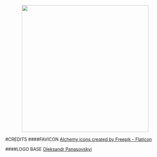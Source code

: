 <p align="center">
<img src="https://raw.githubusercontent.com/trocolibruno/davinci/fe79607b7309d00933f22168d4d3e6332eb98ea2/logo.svg" width="400px">
<p align="center">


#CREDITS
####FAVICON
<a href="https://www.flaticon.com/free-icons/alchemy" title="alchemy icons">Alchemy icons created by Freepik - Flaticon</a>

####LOGO BASE
<a href="https://thenounproject.com/a.panasovsky/">Oleksandr Panasovskyi</a>
